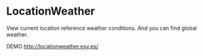 # LocationWeather
 View current location reference weather conditions. And you can find global weather.
 
 DEMO http://locationweather.esy.es/
